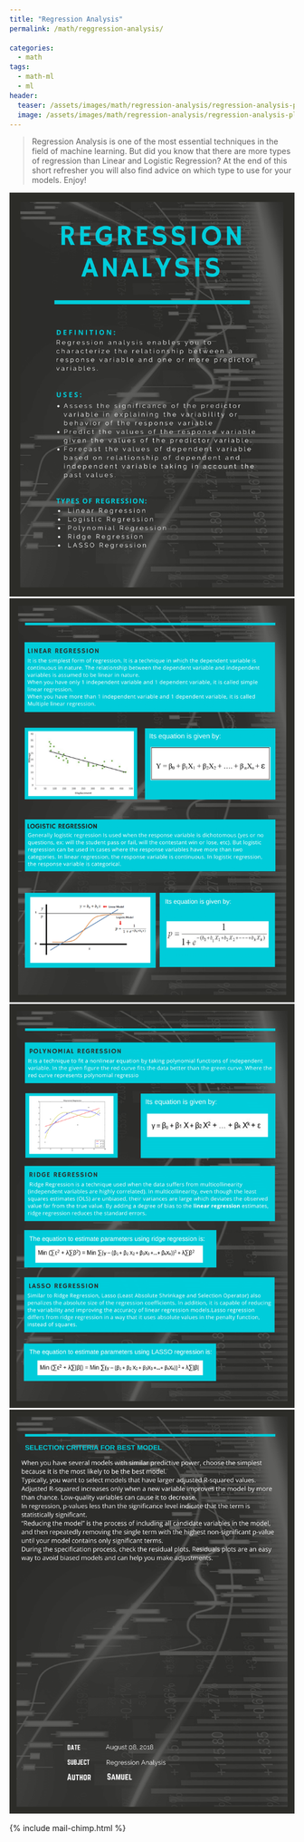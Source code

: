 ```yaml
---
title: "Regression Analysis"
permalink: /math/reggression-analysis/

categories:
  - math
tags:
  - math-ml
  - ml
header:
  teaser: /assets/images/math/regression-analysis/regression-analysis-plant.jpg
  image: /assets/images/math/regression-analysis/regression-analysis-plant.jpg
---
```


> Regression Analysis is one of the most essential techniques in the field of machine learning. 
But did you know that there are more types of regression than Linear and Logistic Regression? 
At the end of this short refresher you will also find advice on which type to use for your models. Enjoy!

<img src="/assets/images/math/regression-analysis/Regression-1.png" alt="regression info graphic"/>
<img src="/assets/images/math/regression-analysis/Regression-2.png" alt="regression info graphic"/>
<img src="/assets/images/math/regression-analysis/Regression-3.png" alt="regression info graphic"/>
<img src="/assets/images/math/regression-analysis/Regression-4.png" alt="regression info graphic"/>

{% include mail-chimp.html %}
